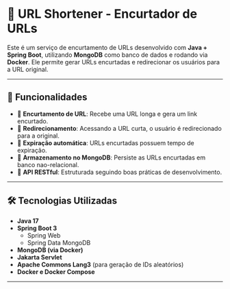 # 🔗 URL Shortener - Encurtador de URLs

Este é um serviço de encurtamento de URLs desenvolvido com **Java + Spring Boot**, utilizando **MongoDB** como banco de dados e rodando via **Docker**. Ele permite gerar URLs encurtadas e redirecionar os usuários para a URL original.

---

## 🚀 Funcionalidades

- 🔹 **Encurtamento de URL**: Recebe uma URL longa e gera um link encurtado.
- 🔹 **Redirecionamento**: Acessando a URL curta, o usuário é redirecionado para a original.
- 🔹 **Expiração automática**: URLs encurtadas possuem tempo de expiração.
- 🔹 **Armazenamento no MongoDB**: Persiste as URLs encurtadas em banco nao-relacional.
- 🔹 **API RESTful**: Estruturada seguindo boas práticas de desenvolvimento.

---

## 🛠️ Tecnologias Utilizadas

- **Java 17**
- **Spring Boot 3**
  - Spring Web
  - Spring Data MongoDB
- **MongoDB (via Docker)**
- **Jakarta Servlet**
- **Apache Commons Lang3** (para geração de IDs aleatórios)
- **Docker e Docker Compose**

---

